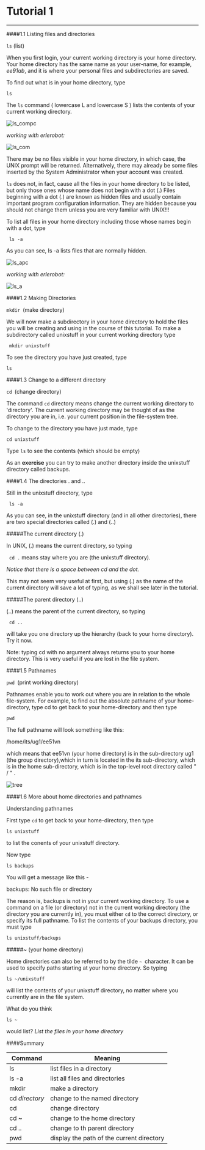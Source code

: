 # Tutorial 1
---

####1.1 Listing files and directories

`ls` (list)

When you first login, your current working directory is your home directory. Your home directory has the same name as your user-name, for example, *ee91ab*, and it is where your personal files and subdirectories are saved.

To find out what is in your home directory, type

`ls`

The `ls` command ( lowercase L and lowercase S ) lists the contents of your current working directory.

![ls_compc](img1/unix-xterm1.gif)

*working with erlerobot:*

![ls_com](img1/ls_command.jpg)

There may be no files visible in your home directory, in which case, the UNIX prompt will be returned. Alternatively, there may already be some files inserted by the System Administrator when your account was created.

`ls` does not, in fact, cause all the files in your home directory to be listed, but only those ones whose name does not begin with a dot (.) Files beginning with a dot (.) are known as hidden files and usually contain important program configuration information. They are hidden because you should not change them unless you are very familiar with UNIX!!!

To list all files in your home directory including those whose names begin with a dot, type

` ls -a`

As you can see, ls -a lists files that are normally hidden.

![ls_apc](img1/unix-xterm2.gif)

*working with erlerobot:*

![ls_a](img1/ls-a.jpg)

####1.2 Making Directories

`mkdir `(make directory)

We will now make a subdirectory in your home directory to hold the files you will be creating and using in the course of this tutorial. To make a subdirectory called unixstuff in your current working directory type

` mkdir unixstuff`

To see the directory you have just created, type

`ls`


####1.3 Change to a different directory

`cd `(change directory)

The command `cd` directory means change the current working directory to 'directory'. The current working directory may be thought of as the directory you are in, i.e. your current position in the file-system tree.

To change to the directory you have just made, type

```
cd unixstuff
```

Type `ls` to see the contents (which should be empty)

As an **exercise** you can try to make another directory inside the unixstuff directory called backups.

####1.4 The directories . and ..

Still in the unixstuff directory, type

` ls -a`

As you can see, in the unixstuff directory (and in all other directories), there are two special directories called (.) and (..)

#####The current directory (.)

In UNIX, (.) means the current directory, so typing

` cd .`
means stay where you are (the unixstuff directory).

*Notice that there is a space between cd and the dot.*

This may not seem very useful at first, but using (.) as the name of the current directory will save a lot of typing, as we shall see later in the tutorial.

#####The parent directory (..)

(..) means the parent of the current directory, so typing

` cd ..`

will take you one directory up the hierarchy (back to your home directory). Try it now.

Note: typing cd with no argument always returns you to your home directory. This is very useful if you are lost in the file system.

####1.5 Pathnames

`pwd `(print working directory)

Pathnames enable you to work out where you are in relation to the whole file-system. For example, to find out the absolute pathname of your home-directory, type cd to get back to your home-directory and then type

`pwd`

The full pathname will look something like this:

/home/its/ug1/ee51vn

which means that ee51vn (your home directory) is in the sub-directory ug1 (the group directory),which in turn is located in the its sub-directory, which is in the home sub-directory, which is in the top-level root directory called " / " .

![tree](img1/unix-tree.png)

####1.6 More about home directories and pathnames

Understanding pathnames

First type `cd` to get back to your home-directory, then type

```
ls unixstuff
````

to list the conents of your unixstuff directory.

Now type

```
ls backups
```

You will get a message like this -

backups: No such file or directory

The reason is, backups is not in your current working directory. To use a command on a file (or directory) not in the current working directory (the directory you are currently in), you must either `cd` to the correct directory, or specify its full pathname. To list the contents of your backups directory, you must type

```
ls unixstuff/backups
```



#####~ (your home directory)

Home directories can also be referred to by the tilde `~ `character. It can be used to specify paths starting at your home directory. So typing

```
ls ~/unixstuff
```

will list the contents of your unixstuff directory, no matter where you currently are in the file system.

What do you think

`ls ~`

would list?  *List the files in your home directory*

####Summary

| **Command** | **Meaning** |
|---------------|------------------|
| ls| list files in a directory|
| ls -a | list all files and directories|
| mkdir | make a directory|
| cd *directory* | change to the named directory|
| cd | change directory|
| cd ~ | change to the home directory|
| cd .. | change to th parent directory|
| pwd | display the path of the current directory|













